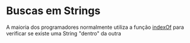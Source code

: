 # Buscas em Strings

A maioria dos programadores normalmente utiliza a função [indexOf](https://developer.mozilla.org/en-US/docs/Web/JavaScript/Reference/Global_Objects/Array/indexOf) para verificar se existe uma String "dentro" da outra
